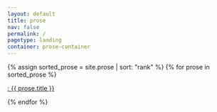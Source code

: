 ```yaml
---
layout: default
title: prose
nav: false 
permalink: /
pagetype: landing
container: prose-container
---
```



<div class="proseList">
  {% assign sorted_prose = site.prose | sort: "rank" %}
  {% for prose in sorted_prose %}
    <p><a href="{{ prose.url | relative_url }}">: {{ prose.title }}</a></p>
  {% endfor %}
</div>



